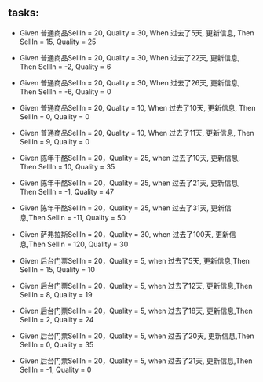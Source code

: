 ## tasks:
- Given 普通商品SellIn = 20, Quality = 30, When 过去了5天, 更新信息, Then SellIn = 15, Quality = 25
- Given 普通商品SellIn = 20, Quality = 30, When 过去了22天, 更新信息, Then SellIn = -2, Quality = 6
- Given 普通商品SellIn = 20, Quality = 30, When 过去了26天, 更新信息, Then SellIn = -6, Quality = 0
- Given 普通商品SellIn = 20, Quality = 10, When 过去了10天, 更新信息, Then SellIn = 0, Quality = 0
- Given 普通商品SellIn = 20, Quality = 10, When 过去了11天, 更新信息, Then SellIn = 9, Quality = 0

- Given 陈年干酪SellIn = 20，Quality = 25, when 过去了10天, 更新信息, Then SellIn = 10, Quality = 35
- Given 陈年干酪SellIn = 20，Quality = 25, when 过去了21天, 更新信息, Then SellIn = -1, Quality = 47
- Given 陈年干酪SellIn = 20，Quality = 25, when 过去了31天, 更新信息,Then SellIn = -11, Quality = 50

- Given 萨弗拉斯SellIn = 20，Quality = 30, when 过去了100天, 更新信息,Then SellIn = 120, Quality = 30
    
- Given 后台门票SellIn = 20，Quality = 5, when 过去了5天, 更新信息,Then SellIn = 15, Quality = 10
- Given 后台门票SellIn = 20，Quality = 5, when 过去了12天, 更新信息,Then SellIn = 8, Quality = 19
- Given 后台门票SellIn = 20，Quality = 5, when 过去了18天, 更新信息,Then SellIn = 2, Quality = 24
- Given 后台门票SellIn = 20，Quality = 5, when 过去了20天, 更新信息,Then SellIn = 0, Quality = 35 
- Given 后台门票SellIn = 20，Quality = 5, when 过去了21天, 更新信息,Then SellIn = -1, Quality = 0


